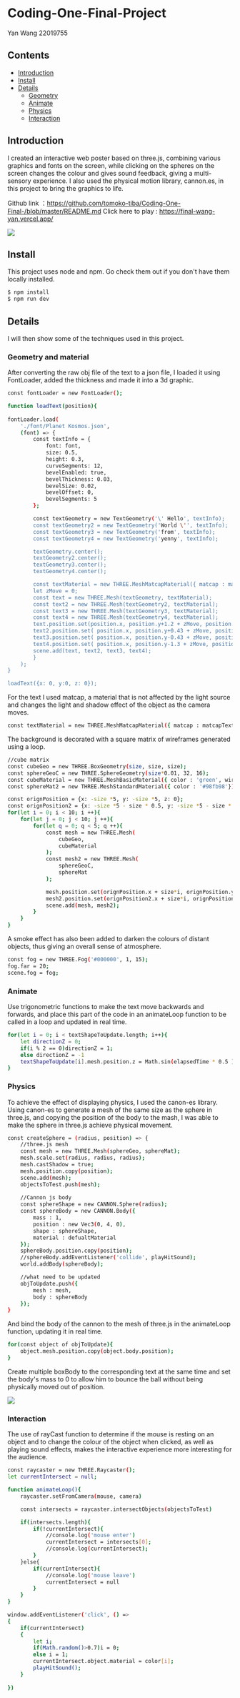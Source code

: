 # Coding-One-Final-Project
Yan Wang 22019755

## Contents
- [Introduction](#Introduction)
- [Install](#Install)
- [Details](#Details)
    - [Geometry](#Geometry)
    - [Animate](#Animate)
    - [Physics](#Physics)
    - [Interaction](#Interaction)
    
## Introduction

I created an interactive web poster based on three.js, combining various graphics and fonts on the screen, while clicking on the spheres on the screen changes the colour and gives sound feedback, giving a multi-sensory experience. I also used the physical motion library, cannon.es, in this project to bring the graphics to life.

Github link ：https://github.com/tomoko-tiba/Coding-One-Final-/blob/master/README.md
Click here to play : https://final-wang-yan.vercel.app/

![](https://github.com/tomoko-tiba/Coding-One-Final-/blob/master/1.png)

## Install

This project uses node and npm. Go check them out if you don't have them locally installed.

```sh
$ npm install
$ npm run dev
```

## Details

I will then show some of the techniques used in this project.

### Geometry and material

After converting the raw obj file of the text to a json file, I loaded it using FontLoader, added the thickness and made it into a 3d graphic.

```sh
const fontLoader = new FontLoader();

function loadText(position){
		
fontLoader.load(
	'./font/Planet Kosmos.json',
	(font) => {
		const textInfo = {
			font: font,
			size: 0.5,
			height: 0.3,
			curveSegments: 12,
			bevelEnabled: true,
			bevelThickness: 0.03,
			bevelSize: 0.02,
			bevelOffset: 0,
			bevelSegments: 5
		};

		const textGeometry = new TextGeometry('\' Hello', textInfo);
		const textGeometry2 = new TextGeometry('World \'', textInfo);
		const textGeometry3 = new TextGeometry('from', textInfo);
		const textGeometry4 = new TextGeometry('yenny', textInfo);

		textGeometry.center();
		textGeometry2.center();
		textGeometry3.center();
		textGeometry4.center();

		const textMaterial = new THREE.MeshMatcapMaterial({ matcap : matcapTexture });
		let zMove = 0;
		const text = new THREE.Mesh(textGeometry, textMaterial);
		const text2 = new THREE.Mesh(textGeometry2, textMaterial);
		const text3 = new THREE.Mesh(textGeometry3, textMaterial);
		const text4 = new THREE.Mesh(textGeometry4, textMaterial);
		text.position.set(position.x, position.y+1.2 + zMove, position.z);
		text2.position.set( position.x, position.y+0.43 + zMove, position.z);
		text3.position.set( position.x, position.y-0.43 + zMove, position.z);
		text4.position.set( position.x, position.y-1.3 + zMove, position.z);
		scene.add(text, text2, text3, text4);
		}
	);
}

loadText({x: 0, y:0, z: 0});
```

For the text I used matcap, a material that is not affected by the light source and changes the light and shadow effect of the object as the camera moves.

```sh
const textMaterial = new THREE.MeshMatcapMaterial({ matcap : matcapTexture });
```

The background is decorated with a square matrix of wireframes generated using a loop.

```sh
//cube matrix
const cubeGeo = new THREE.BoxGeometry(size, size, size);
const sphereGeoC = new THREE.SphereGeometry(size*0.01, 32, 16);
const cubeMaterial = new THREE.MeshBasicMaterial({ color : 'green', wireframe: true});
const sphereMat2 = new THREE.MeshStandardMaterial({ color : '#98fb98'});

const orignPosition = {x: -size *5, y: -size *5, z: 0};
const orignPosition2 = {x: -size *5 - size * 0.5, y: -size *5 - size * 0.5, z: size * 0.5};
for(let i = 0; i < 10; i ++){
	for(let j = 0; j < 10; j ++){
		for(let q = 0; q < 5; q ++){
			const mesh = new THREE.Mesh(
				cubeGeo,
				cubeMaterial
			);
			const mesh2 = new THREE.Mesh(
				sphereGeoC,
				sphereMat
			);

			mesh.position.set(orignPosition.x + size*i, orignPosition.y + size*j, orignPosition.z - size*q);
			mesh2.position.set(orignPosition2.x + size*i, orignPosition2.y + size*j, orignPosition2.z - size*q);
			scene.add(mesh, mesh2);
		}
	}
}
```

A smoke effect has also been added to darken the colours of distant objects, thus giving an overall sense of atmosphere.

```sh
const fog = new THREE.Fog('#000000', 1, 15);
fog.far = 20;
scene.fog = fog;
```

### Animate

Use trigonometric functions to make the text move backwards and forwards, and place this part of the code in an animateLoop function to be called in a loop and updated in real time.

```sh
for(let i = 0; i < textShapeToUpdate.length; i++){
    let directionZ = 0;
    if(i % 2 == 0)directionZ = 1;
    else directionZ = -1
    textShapeToUpdate[i].mesh.position.z = Math.sin(elapsedTime * 0.5 ) * 0.8 * Math.cos(elapsedTime) * directionZ;
}
```
### Physics

To achieve the effect of displaying physics, I used the canon-es library. Using canon-es to generate a mesh of the same size as the sphere in three.js, and copying the position of the body to the mash, I was able to make the sphere in three.js achieve physical movement.

```sh
const createSphere = (radius, position) => {
	//three.js mesh
	const mesh = new THREE.Mesh(sphereGeo, sphereMat);
	mesh.scale.set(radius, radius, radius);
	mesh.castShadow = true;
	mesh.position.copy(position);
	scene.add(mesh);
	objectsToTest.push(mesh);
	
	//Cannon js body
	const sphereShape = new CANNON.Sphere(radius);
	const sphereBody = new CANNON.Body({
		mass : 1,
		position : new Vec3(0, 4, 0),
		shape : sphereShape,
		material : defualtMaterial
	});
	sphereBody.position.copy(position);
	//sphereBody.addEventListener('collide', playHitSound);
	world.addBody(sphereBody);

	//what need to be updated
	objToUpdate.push({
		mesh : mesh,
		body : sphereBody
	});
}
```

And bind the body of the cannon to the mesh of three.js in the animateLoop function, updating it in real time.

```sh
for(const object of objToUpdate){
	object.mesh.position.copy(object.body.position);
}
```

Create multiple boxBody to the corresponding text at the same time and set the body's mass to 0 to allow him to bounce the ball without being physically moved out of position.

![](https://github.com/tomoko-tiba/Coding-One-Final-/blob/master/2png)

### Interaction

The use of rayCast function to determine if the mouse is resting on an object and to change the colour of the object when clicked, as well as playing sound effects, makes the interactive experience more interesting for the audience.

```sh
const raycaster = new THREE.Raycaster();
let currentIntersect = null;

function animateLoop(){
	raycaster.setFromCamera(mouse, camera)

	const intersects = raycaster.intersectObjects(objectsToTest)

	if(intersects.length){
		if(!currentIntersect){
			//console.log('mouse enter')
			currentIntersect = intersects[0];
			//console.log(currentIntersect);
		}
	}else{
		if(currentIntersect){
			//console.log('mouse leave')
			currentIntersect = null
		}
	}
}

window.addEventListener('click', () =>
{
	if(currentIntersect)
	{
		let i;
		if(Math.random()>0.7)i = 0;
		else i = 1;
		currentIntersect.object.material = color[i];
	    playHitSound();
	}
	
})
```
